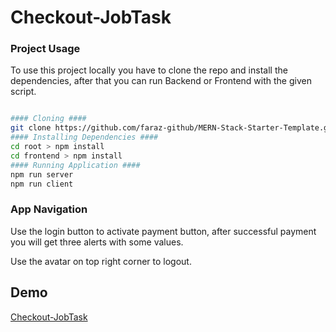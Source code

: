 Checkout-JobTask
========

### Project Usage ###

To use this project locally you have to clone the repo and install the dependencies, after that 
you can run Backend or Frontend with the given script.

```sh

#### Cloning ####
git clone https://github.com/faraz-github/MERN-Stack-Starter-Template.git
#### Installing Dependencies ####
cd root > npm install
cd frontend > npm install
#### Running Application ####
npm run server
npm run client

```

### App Navigation ###

Use the login button to activate payment button, after successful payment you will get three alerts with some values.

Use the avatar on top right corner to logout.

## Demo

[Checkout-JobTask](https://checkoutbyfaraz.herokuapp.com/)